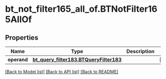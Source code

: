 # bt_not_filter165_all_of.BTNotFilter165AllOf

## Properties
Name | Type | Description | Notes
------------ | ------------- | ------------- | -------------
**operand** | [**bt_query_filter183.BTQueryFilter183**](BTQueryFilter183.md) |  | [optional] 

[[Back to Model list]](../README.md#documentation-for-models) [[Back to API list]](../README.md#documentation-for-api-endpoints) [[Back to README]](../README.md)



